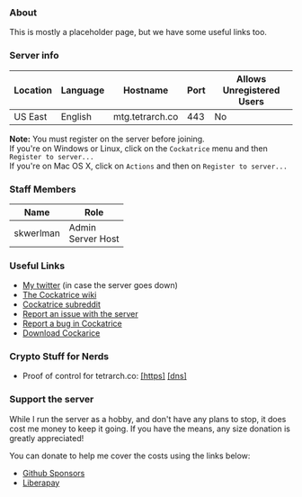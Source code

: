 ### About

This is mostly a placeholder page, but we have some useful links too.

### Server info

Location|Language|Hostname|Port|Allows Unregistered Users
---|---|---|---|---
US East|English|mtg.tetrarch.co|443|No

__Note:__ You must register on the server before joining.  
If you're on Windows or Linux, click on the `Cockatrice` menu and then `Register to server...`  
If you're on Mac OS X, click on `Actions` and then on `Register to server...`  

### Staff Members

Name|Role
---|---
skwerlman|Admin<br>Server Host

### Useful Links

- [My twitter](https://twitter.com/skwerlman) (in case the server goes down)
- [The Cockatrice wiki](https://github.com/Cockatrice/Cockatrice/wiki)
- [Cockatrice subreddit](https://reddit.com/r/cockatrice)
- [Report an issue with the server](https://github.com/skwerlman/skwerlman.github.io/issues)
- [Report a bug in Cockatrice](https://github.com/Cockatrice/Cockatrice/issues)
- [Download Cockarice](https://cockatrice.github.io/)

### Crypto Stuff for Nerds

- Proof of control for tetrarch.co: [&#91;https&#93;](https://tetrarch.co/.well-known/keybase.txt) [&#91;dns&#93;](https://keybase.io/skwerlman/sigchain#9a70faf4bda2a4cdab5c8468972271dfcc0eebcb53bce146d91697484959a0120f)

### Support the server

While I run the server as a hobby, and don't have any plans to stop, it does cost me money to keep it going. If you have the means, any size donation is greatly appreciated!

You can donate to help me cover the costs using the links below:

- [Github Sponsors](https://github.com/sponsors/skwerlman)
- [Liberapay](https://liberapay.com/skw)
